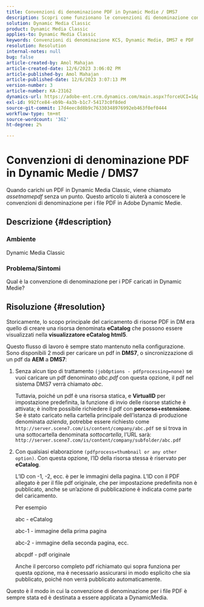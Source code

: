 ```yaml
---
title: Convenzioni di denominazione PDF in Dynamic Medie / DMS7
description: Scopri come funzionano le convenzioni di denominazione con i file PDF in Adobe Dynamic Media Classic.
solution: Dynamic Media Classic
product: Dynamic Media Classic
applies-to: Dynamic Media Classic
keywords: Convenzioni di denominazione KCS, Dynamic Medie, DMS7 e PDF
resolution: Resolution
internal-notes: null
bug: false
article-created-by: Amol Mahajan
article-created-date: 12/6/2023 3:06:02 PM
article-published-by: Amol Mahajan
article-published-date: 12/6/2023 3:07:13 PM
version-number: 3
article-number: KA-23162
dynamics-url: https://adobe-ent.crm.dynamics.com/main.aspx?forceUCI=1&pagetype=entityrecord&etn=knowledgearticle&id=588b67f2-4894-ee11-be37-6045bd006e5a
exl-id: 992fce84-eb9b-4a3b-b1c7-54173c0f8ded
source-git-commit: 17d4eec8d8b9c76330348976992eb463f0ef0444
workflow-type: tm+mt
source-wordcount: '362'
ht-degree: 2%

---
```


# Convenzioni di denominazione PDF in Dynamic Medie / DMS7


Quando carichi un PDF in Dynamic Media Classic, viene chiamato *assetnamepdf* senza un punto. Questo articolo ti aiuterà a conoscere le convenzioni di denominazione per i file PDF in Adobe Dynamic Medie.

## Descrizione {#description}


### <b>Ambiente</b>

Dynamic Media Classic



### <b>Problema/Sintomi</b>

Qual è la convenzione di denominazione per i PDF caricati in Dynamic Medie?


## Risoluzione {#resolution}


Storicamente, lo scopo principale del caricamento di risorse PDF in DM era quello di creare una risorsa denominata <b>eCatalog</b> che possono essere visualizzati nella <b>visualizzatore eCatalog html5</b>.

Questo flusso di lavoro è sempre stato mantenuto nella configurazione. Sono disponibili 2 modi per caricare un pdf in <b>DMS7</b>, o sincronizzazione di un pdf da <b>AEM</b> a <b>DMS7</b>:

1. Senza alcun tipo di trattamento `(jobOptions - pdfprocessing=none)` se vuoi caricare un pdf denominato *abc.pdf* con questa opzione, il pdf nel sistema DMS7 verrà chiamato *abc*.


   Tuttavia, poiché un pdf è una risorsa statica, e <b>VirtualID</b> per impostazione predefinita, la funzione di invio delle risorse statiche è attivata; è inoltre possibile richiedere il pdf con <b>percorso+estensione</b>. Se è stato caricato nella cartella principale dell’istanza di produzione denominata *azienda*, potrebbe essere richiesto come `http://server.scene7.com/is/content/company/abc.pdf` se si trova in una sottocartella denominata *sottocartella*, l’URL sarà: `http://server.scene7.com/is/content/company/subfolder/abc.pdf`


2. Con qualsiasi elaborazione `(pdfprocess=thumbnail or any other option)`. Con questa opzione, l’ID della risorsa stessa è riservato per <b>eCatalog</b>.


   L’ID con -1, -2, ecc. è per le immagini della pagina. L’ID con il PDF allegato è per il file pdf originale, che per impostazione predefinita non è pubblicato, anche se un’azione di pubblicazione è indicata come parte del caricamento.

   Per esempio



   abc - eCatalog

   abc-1 - immagine della prima pagina

   abc-2 - immagine della seconda pagina, ecc.

   abcpdf - pdf originale

   Anche il percorso completo pdf richiamato qui sopra funziona per questa opzione, ma è necessario assicurarsi in modo esplicito che sia pubblicato, poiché non verrà pubblicato automaticamente.


Questo è il modo in cui la convenzione di denominazione per i file PDF è sempre stata ed è destinata a essere applicata a DynamicMedia.
